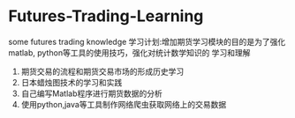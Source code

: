 # Futures-Trading-Learning
some futures trading knowledge
学习计划:增加期货学习模块的目的是为了强化matlab,
	python等工具的使用技巧，强化对统计数学知识的
	学习和理解
1. 期货交易的流程和期货交易市场的形成历史学习
2. 日本蜡烛图技术的学习和实践
3. 自己编写Matlab程序进行期货数据的分析
4. 使用python,java等工具制作网络爬虫获取网络上的交易数据

